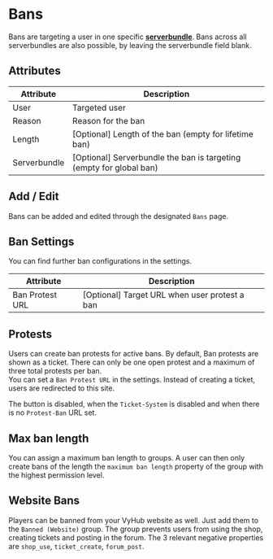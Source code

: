 # Bans

Bans are targeting a user in one specific **[serverbundle](server.md)**. Bans across all serverbundles are also possible, by leaving the serverbundle field blank.

## Attributes

| Attribute    | Description                                                         |
|--------------|---------------------------------------------------------------------|
| User         | Targeted user                                                       |
| Reason       | Reason for the ban                                                  |
| Length       | [Optional] Length of the ban (empty for lifetime ban)               |
| Serverbundle | [Optional] Serverbundle the ban is targeting (empty for global ban) |

## Add / Edit

Bans can be added and edited through the designated `Bans` page.

## Ban Settings

You can find further ban configurations in the settings.

| Attribute       | Description                                   |
|-----------------|-----------------------------------------------|
| Ban Protest URL | [Optional] Target URL when user protest a ban |


## Protests

Users can create ban protests for active bans. By default, Ban protests are shown as a ticket. There can only be one open protest and a maximum of three total protests per ban.   
You can set a `Ban Protest URL` in the settings. Instead of creating a ticket, users are redirected to this site.

The button is disabled, when the `Ticket-System` is disabled and when there is no `Protest-Ban` URL set.

## Max ban length

You can assign a maximum ban length to groups. A user can then only create bans of the length the `maximum ban length` property of the group with the highest permission level.

## Website Bans

Players can be banned from your VyHub website as well. Just add them to the `Banned (Website)` group.
The group prevents users from using the shop, creating tickets and posting in the forum. The 3 relevant negative
properties are `shop_use`, `ticket_create`, `forum_post`.


